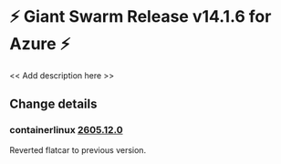 # :zap: Giant Swarm Release v14.1.6 for Azure :zap:

<< Add description here >>

## Change details


### containerlinux [2605.12.0](https://www.flatcar-linux.org/releases/#release-2605.12.0)

Reverted flatcar to previous version.


